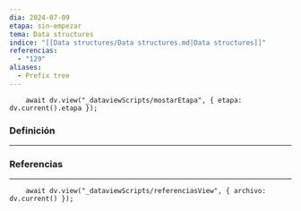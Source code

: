 ```yaml
---
dia: 2024-07-09
etapa: sin-empezar
tema: Data structures
indice: "[[Data structures/Data structures.md|Data structures]]"
referencias:
  - "129"
aliases:
  - Prefix tree
---
```

```dataviewjs
	await dv.view("_dataviewScripts/mostarEtapa", { etapa: dv.current().etapa });
```
### Definición
---




### Referencias
---
```dataviewjs
	await dv.view("_dataviewScripts/referenciasView", { archivo: dv.current() });
```